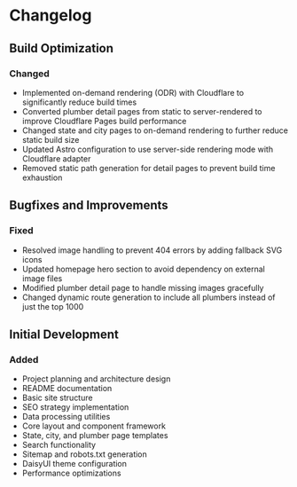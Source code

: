 # Changelog

## Build Optimization

### Changed

- Implemented on-demand rendering (ODR) with Cloudflare to significantly reduce build times
- Converted plumber detail pages from static to server-rendered to improve Cloudflare Pages build performance
- Changed state and city pages to on-demand rendering to further reduce static build size
- Updated Astro configuration to use server-side rendering mode with Cloudflare adapter
- Removed static path generation for detail pages to prevent build time exhaustion

## Bugfixes and Improvements

### Fixed

- Resolved image handling to prevent 404 errors by adding fallback SVG icons
- Updated homepage hero section to avoid dependency on external image files
- Modified plumber detail page to handle missing images gracefully
- Changed dynamic route generation to include all plumbers instead of just the top 1000

## Initial Development

### Added

- Project planning and architecture design
- README documentation
- Basic site structure
- SEO strategy implementation
- Data processing utilities
- Core layout and component framework
- State, city, and plumber page templates
- Search functionality
- Sitemap and robots.txt generation
- DaisyUI theme configuration
- Performance optimizations
